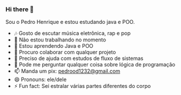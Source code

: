 ### Hi there 👋

Sou o Pedro Henrique e estou estudando java e POO.

- 🎶 Gosto de escutar música eletrônica, rap e pop 
- 🔭 Não estou trabalhando no momento
- 🌱 Estou aprendendo Java e POO
- 👯 Procuro colaborar com qualquer projeto
- 🤔 Preciso de ajuda com estudos de fluxo de sistemas
- 💬 Pode me perguntar qualquer coisa sobre lógica de programação
- 📫 Manda um pix: pedrood1232@gmail.com
- 😄 Pronouns: ele/dele
- ⚡ Fun fact: Sei estralar várias partes diferentes do corpo
